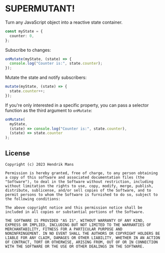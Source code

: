 # SUPERMUTANT!

Turn any JavaScript object into a reactive state container.

```ts
const myState = {
  counter: 0,
};
```

Subscribe to changes:

```ts
onMutate(myState, (state) => {
  console.log("Counter is:", state.counter);
});
```

Mutate the state and notify subscribers:

```ts
mutate(myState, (state) => {
  state.counter++;
});
```

If you're only interested in a specific property, you can pass a selector function as the third argument to `onMutate`:

```ts
onMutate(
  myState,
  (state) => console.log("Counter is:", state.counter),
  (state) => state.counter
);
```

## License

```
Copyright (c) 2023 Hendrik Mans

Permission is hereby granted, free of charge, to any person obtaining
a copy of this software and associated documentation files (the
"Software"), to deal in the Software without restriction, including
without limitation the rights to use, copy, modify, merge, publish,
distribute, sublicense, and/or sell copies of the Software, and to
permit persons to whom the Software is furnished to do so, subject to
the following conditions:

The above copyright notice and this permission notice shall be
included in all copies or substantial portions of the Software.

THE SOFTWARE IS PROVIDED "AS IS", WITHOUT WARRANTY OF ANY KIND,
EXPRESS OR IMPLIED, INCLUDING BUT NOT LIMITED TO THE WARRANTIES OF
MERCHANTABILITY, FITNESS FOR A PARTICULAR PURPOSE AND
NONINFRINGEMENT. IN NO EVENT SHALL THE AUTHORS OR COPYRIGHT HOLDERS BE
LIABLE FOR ANY CLAIM, DAMAGES OR OTHER LIABILITY, WHETHER IN AN ACTION
OF CONTRACT, TORT OR OTHERWISE, ARISING FROM, OUT OF OR IN CONNECTION
WITH THE SOFTWARE OR THE USE OR OTHER DEALINGS IN THE SOFTWARE.
```
